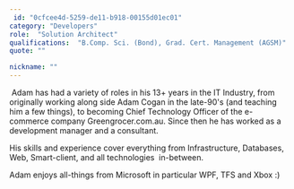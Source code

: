 ```yaml
---
 id: "0cfcee4d-5259-de11-b918-00155d01ec01"
category: "Developers"
role:  "Solution Architect"
qualifications:  "B.Comp. Sci. (Bond), Grad. Cert. Management (AGSM)"
quote: ""

nickname: ""
---
```


 Adam has had a variety of roles in his 13+ years in the IT Industry, from originally working along side Adam Cogan in the late-90's (and teaching him a few things), to becoming Chief Technology Officer of the e-commerce company Greengrocer.com.au. Since then he has worked as a development manager and a consultant.  

His skills and experience cover everything from Infrastructure, Databases, Web, Smart-client, and all technologies  in-between.  


Adam enjoys all-things from Microsoft in particular WPF, TFS and Xbox :)  

<ins cite="mailto:Adam%20Ezekiel" datetime="2009-06-02T12:58"></ins> 
